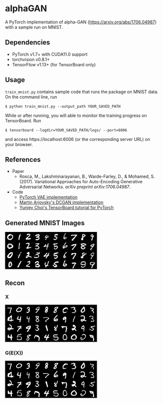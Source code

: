# alphaGAN

A PyTorch implementation of alpha-GAN (https://arxiv.org/abs/1706.04987) with a sample run on MNIST.

## Dependencies

- PyTorch v1.7+ with CUDA11.0 support
- torchvision v0.8.1+
- TensorFlow v1.13+ (for TensorBoard only)

## Usage

`train_mnist.py` contains sample code that runs the package on MNIST data. On the command line, run 
```
$ python train_mnist.py --output_path YOUR_SAVED_PATH
```

While or after running, you will able to monitor the training progress on TensorBoard. Run
```
$ tensorboard --logdir=YOUR_SAVED_PATH/logs/ --port=6006
```
and access https://localhost:6006 (or the corresponding server URL) on your browser.

## References

* Paper
  - Rosca, M., Lakshminarayanan, B., Warde-Farley, D., & Mohamed, S. (2017). Variational Approaches for Auto-Encoding Generative Adversarial Networks. _arXiv preprint arXiv:1706.04987_.
* Code
  - [PyTorch VAE implementation](https://github.com/pytorch/examples/blob/master/vae/main.py)
  - [Martin Arjovsky's DCGAN implementation](https://github.com/martinarjovsky/WassersteinGAN/blob/master/models/dcgan.py)
  - [Yunjey Choi's TensorBoard tutorial for PyTorch](https://github.com/yunjey/pytorch-tutorial/blob/master/tutorials/04-utils/tensorboard/main.py)
  
## Generated MNIST Images
![samples-mnist-epoch-30](https://github.com/makise17/alphaGAN/blob/master/sample.png)

## Recon
### X
![real-mnist](https://github.com/makise17/alphaGAN/blob/master/real.png)
### G(E(X))
![rec-mnist-epoch-30](https://github.com/makise17/alphaGAN/blob/master/rec.png)
